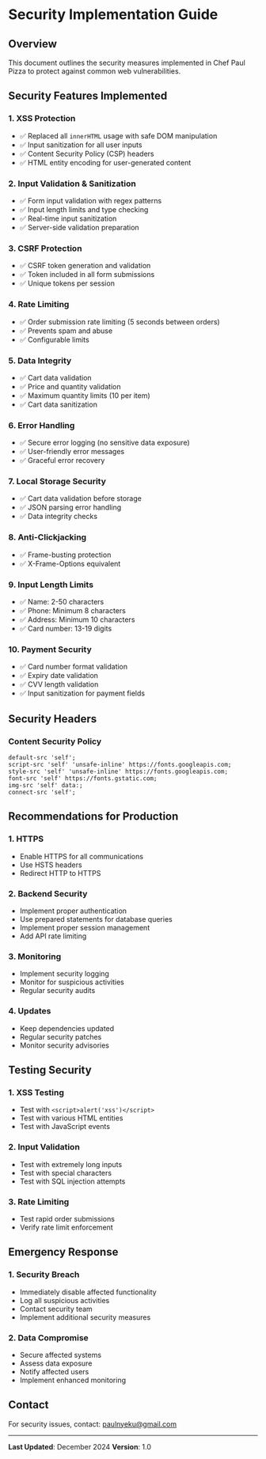 # Security Implementation Guide

## Overview
This document outlines the security measures implemented in Chef Paul Pizza to protect against common web vulnerabilities.

## Security Features Implemented

### 1. XSS Protection
- ✅ Replaced all `innerHTML` usage with safe DOM manipulation
- ✅ Input sanitization for all user inputs
- ✅ Content Security Policy (CSP) headers
- ✅ HTML entity encoding for user-generated content

### 2. Input Validation & Sanitization
- ✅ Form input validation with regex patterns
- ✅ Input length limits and type checking
- ✅ Real-time input sanitization
- ✅ Server-side validation preparation

### 3. CSRF Protection
- ✅ CSRF token generation and validation
- ✅ Token included in all form submissions
- ✅ Unique tokens per session

### 4. Rate Limiting
- ✅ Order submission rate limiting (5 seconds between orders)
- ✅ Prevents spam and abuse
- ✅ Configurable limits

### 5. Data Integrity
- ✅ Cart data validation
- ✅ Price and quantity validation
- ✅ Maximum quantity limits (10 per item)
- ✅ Cart data sanitization

### 6. Error Handling
- ✅ Secure error logging (no sensitive data exposure)
- ✅ User-friendly error messages
- ✅ Graceful error recovery

### 7. Local Storage Security
- ✅ Cart data validation before storage
- ✅ JSON parsing error handling
- ✅ Data integrity checks

### 8. Anti-Clickjacking
- ✅ Frame-busting protection
- ✅ X-Frame-Options equivalent

### 9. Input Length Limits
- ✅ Name: 2-50 characters
- ✅ Phone: Minimum 8 characters
- ✅ Address: Minimum 10 characters
- ✅ Card number: 13-19 digits

### 10. Payment Security
- ✅ Card number format validation
- ✅ Expiry date validation
- ✅ CVV length validation
- ✅ Input sanitization for payment fields

## Security Headers

### Content Security Policy
```
default-src 'self';
script-src 'self' 'unsafe-inline' https://fonts.googleapis.com;
style-src 'self' 'unsafe-inline' https://fonts.googleapis.com;
font-src 'self' https://fonts.gstatic.com;
img-src 'self' data:;
connect-src 'self';
```

## Recommendations for Production

### 1. HTTPS
- Enable HTTPS for all communications
- Use HSTS headers
- Redirect HTTP to HTTPS

### 2. Backend Security
- Implement proper authentication
- Use prepared statements for database queries
- Implement proper session management
- Add API rate limiting

### 3. Monitoring
- Implement security logging
- Monitor for suspicious activities
- Regular security audits

### 4. Updates
- Keep dependencies updated
- Regular security patches
- Monitor security advisories

## Testing Security

### 1. XSS Testing
- Test with `<script>alert('xss')</script>`
- Test with various HTML entities
- Test with JavaScript events

### 2. Input Validation
- Test with extremely long inputs
- Test with special characters
- Test with SQL injection attempts

### 3. Rate Limiting
- Test rapid order submissions
- Verify rate limit enforcement

## Emergency Response

### 1. Security Breach
- Immediately disable affected functionality
- Log all suspicious activities
- Contact security team
- Implement additional security measures

### 2. Data Compromise
- Secure affected systems
- Assess data exposure
- Notify affected users
- Implement enhanced monitoring

## Contact
For security issues, contact: paulnyeku@gmail.com

---
**Last Updated**: December 2024
**Version**: 1.0

